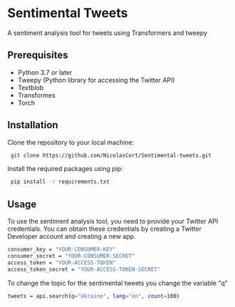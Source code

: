 # Sentimental Tweets

A sentiment analysis tool for tweets using Transformers and tweepy




## Prerequisites

- Python 3.7 or later
- Tweepy (Python library for accessing the Twitter API)
- Textblob
- Transformes
- Torch



## Installation

Clone the repository to your local machine:

```bash
 git clone https://github.com/NicolasCort/Sentimental-tweets.git

```
Install the required packages using pip:

```bash
 pip install -r requirements.txt


```

## Usage

To use the sentiment analysis tool, you need to provide your Twitter API credentials. You can obtain these credentials by creating a Twitter Developer account and creating a new app.

```bash
consumer_key = "YOUR-CONSUMER-KEY"
consumer_secret = "YOUR-CONSUMER-SECRET"
access_token = "YOUR-ACCESS-TOKEN"
access_token_secret = "YOUR-ACCESS-TOKEN-SECRET"


```

To change the topic for the sentimental tweets you change the variable "q"

```bash
tweets = api.search(q="Ukraine", lang="en", count=100)

```







